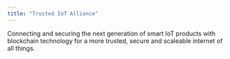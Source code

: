 ```yaml
---
title: "Trusted IoT Alliance"
---
```


Connecting and securing the next generation of smart IoT products with blockchain technology for a more trusted, secure and scaleable internet of all things.

